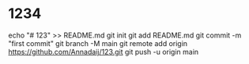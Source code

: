 # 1234
echo "# 123" >> README.md git init git add README.md git commit -m "first commit" git branch -M main git remote add origin https://github.com/Annadaij/123.git git push -u origin main

